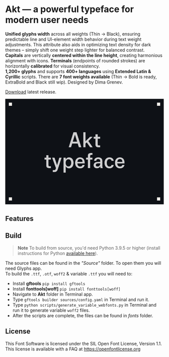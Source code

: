 # Akt — a powerful typeface for modern user needs

**Unified glyphs width** across all weights (Thin → Black), ensuring predictable line and UI-element width behavior during text weight adjustments. This attribute also aids in optimizing text density for dark themes – simply shift one weight step lighter for balanced contrast.  
**Capitals** are vertically **centered within the line height**, creating harmonious alignment with icons. **Terminals** (endpoints of rounded strokes) are horizontally **calibrated** for visual consistency.  
**1,200+ glyphs** and supports **400+ languages** using **Extended Latin & Cyrillic** scripts. 
There are **7 font weights available** (Thin → Bold is ready, ExtraBold and Black still wip). Designed by Dima Grenev.

[Download](https://github.com/dimgrenev/Akt/releases/latest) latest release.

![Sample Image](documentation/1.png)

## Features



## Build

> **Note** To build from source, you'd need Python 3.9.5 or higher (install instructions for Python [available here](https://wiki.python.org/moin/BeginnersGuide/Download)).

The source files can be found in the *"Source"* folder. To open them you will need Glyphs app.\
To build the `.ttf`, `.otf`, `woff2` & variable `.ttf` you will need to:
- Install **gftools** `pip install gftools`
- Install **fonttools[woff]** `pip install fonttools[woff]`
- Navigate to **Akt** folder in Terminal app.
- Type `gftools builder sources/config.yaml` in Terminal and run it.
- Type `python scripts/generate_variable_webfonts.py` in Terminal and run it to generate variable `woff2` files.
- After the scripts are complete, the files can be found in *fonts* folder.

## License

This Font Software is licensed under the SIL Open Font License, Version 1.1.
This license is available with a FAQ at https://openfontlicense.org
